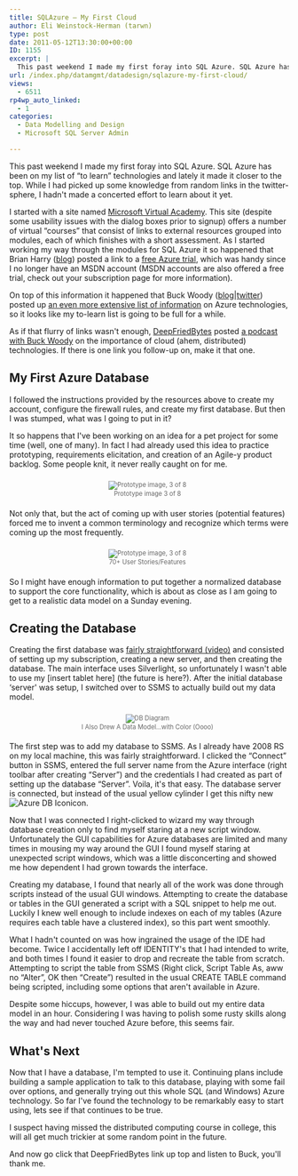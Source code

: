 ```yaml
---
title: SQLAzure – My First Cloud
author: Eli Weinstock-Herman (tarwn)
type: post
date: 2011-05-12T13:30:00+00:00
ID: 1155
excerpt: |
  This past weekend I made my first foray into SQL Azure. SQL Azure has been on my list of "to learn" technologies and lately it made it closer to the top. While I had picked up some knowledge from random links in the twitter-sphere, I hadn't made a concerted effort to learn about it yet.
url: /index.php/datamgmt/datadesign/sqlazure-my-first-cloud/
views:
  - 6511
rp4wp_auto_linked:
  - 1
categories:
  - Data Modelling and Design
  - Microsoft SQL Server Admin

---
```

This past weekend I made my first foray into SQL Azure. SQL Azure has been on my list of “to learn” technologies and lately it made it closer to the top. While I had picked up some knowledge from random links in the twitter-sphere, I hadn't made a concerted effort to learn about it yet.

I started with a site named [Microsoft Virtual Academy][1]. This site (despite some usability issues with the dialog boxes prior to signup) offers a number of virtual “courses” that consist of links to external resources grouped into modules, each of which finishes with a short assessment. As I started working my way through the modules for SQL Azure it so happened that Brian Harry ([blog][2]) posted a link to a [free Azure trial][3], which was handy since I no longer have an MSDN account (MSDN accounts are also offered a free trial, check out your subscription page for more information). 

On top of this information it happened that Buck Woody ([blog][4]|[twitter][5]) posted up [an even more extensive list of information][6] on Azure technologies, so it looks like my to-learn list is going to be full for a while.

As if that flurry of links wasn't enough, [DeepFriedBytes][7] posted [a podcast with Buck Woody][8] on the importance of cloud (ahem, distributed) technologies. If there is one link you follow-up on, make it that one.

## My First Azure Database

I followed the instructions provided by the resources above to create my account, configure the firewall rules, and create my first database. But then I was stumped, what was I going to put in it?

It so happens that I've been working on an idea for a pet project for some time (well, one of many). In fact I had already used this idea to practice prototyping, requirements elicitation, and creation of an Agile-y product backlog. Some people knit, it never really caught on for me.

<div style="padding: .5em; margin: 1.5em .5em .5em 0px; color: #666666; font-size: .8em; text-align: center; position: relative;">
  <img src="http://tiernok.com/LTDBlog/azure/prototype3of8.jpg" alt="Prototype image, 3 of 8" /><br /> Prototype image 3 of 8
</div>

Not only that, but the act of coming up with user stories (potential features) forced me to invent a common terminology and recognize which terms were coming up the most frequently.

<div style=" padding: .5em; margin: 1.5em .5em .5em 0px; color: #666666; font-size: .8em; text-align: center; position: relative;">
  <img src="http://tiernok.com/LTDBlog/azure/features.jpg" alt="Prototype image, 3 of 8" /><br /> 70+ User Stories/Features
</div>

So I might have enough information to put together a normalized database to support the core functionality, which is about as close as I am going to get to a realistic data model on a Sunday evening.

## Creating the Database

Creating the first database was [fairly straightforward (video)][9] and consisted of setting up my subscription, creating a new server, and then creating the database. The main interface uses Silverlight, so unfortunately I wasn't able to use my \[insert tablet here\] (the future is here?). After the initial database &#8216;server' was setup, I switched over to SSMS to actually build out my data model.

<div style="padding: .5em; margin: 1.5em .5em .5em 0px; color: #666666; font-size: .8em; text-align: center; position: relative;">
  <img src="http://tiernok.com/LTDBlog/azure/dbdiagram.jpg" alt="DB Diagram" /><br /> I Also Drew A Data Model…with Color (Oooo)
</div>

The first step was to add my database to SSMS. As I already have 2008 RS on my local machine, this was fairly straightforward. I clicked the “Connect” button in SSMS, entered the full server name from the Azure interface (right toolbar after creating “Server”) and the credentials I had created as part of setting up the database “Server”. Voila, it's that easy. The database server is connected, but instead of the usual yellow cylinder I get this nifty new  ![Azure DB Icon][10]icon. 

Now that I was connected I right-clicked to wizard my way through database creation only to find myself staring at a new script window. Unfortunately the GUI capabilities for Azure databases are limited and many times in mousing my way around the GUI I found myself staring at unexpected script windows, which was a little disconcerting and showed me how dependent I had grown towards the interface.

Creating my database, I found that nearly all of the work was done through scripts instead of the usual GUI windows. Attempting to create the database or tables in the GUI generated a script with a SQL snippet to help me out. Luckily I knew well enough to include indexes on each of my tables (Azure requires each table have a clustered index), so this part went smoothly. 

What I hadn't counted on was how ingrained the usage of the IDE had become. Twice I accidentally left off IDENTITY's that I had intended to write, and both times I found it easier to drop and recreate the table from scratch. Attempting to script the table from SSMS (Right click, Script Table As, aww no “Alter”, OK then “Create”) resulted in the usual CREATE TABLE command being scripted, including some options that aren't available in Azure. 

Despite some hiccups, however, I was able to build out my entire data model in an hour. Considering I was having to polish some rusty skills along the way and had never touched Azure before, this seems fair. 

## What's Next

Now that I have a database, I'm tempted to use it. Continuing plans include building a sample application to talk to this database, playing with some fail over options, and generally trying out this whole SQL (and Windows) Azure technology. So far I've found the technology to be remarkably easy to start using, lets see if that continues to be true.

I suspect having missed the distributed computing course in college, this will all get much trickier at some random point in the future.

And now go click that DeepFriedBytes link up top and listen to Buck, you'll thank me.

 [1]: https://www.microsoftvirtualacademy.com/ "Visit MVA"
 [2]: http://blogs.msdn.com/b/bharry/ "Visit Brian Harry's blog"
 [3]: http://blogs.msdn.com/b/bharry/archive/2011/04/27/free-azure-trial.aspx "Read more on Brian's blog post"
 [4]: http://buckwoody.com/ "BuckWoody's blog"
 [5]: http://twitter.com/buckwoody "@BuckWoody on Twitter"
 [6]: http://blogs.msdn.com/b/buckwoody/archive/2010/12/13/windows-azure-learning-plan-sql-azure.aspx "Buck's SQL Azure List"
 [7]: http://deepfriedbytes.com/ "Visit DeepFriedBytes"
 [8]: http://deepfriedbytes.com/podcast/episode-68-why-your-career-is-going-away-because-you-refuse-to-change-you-pansy/ "DeepFriedBytes - Episode 68 - Why Your Career Is Going Away Because You Refuse To Change You Pansy"
 [9]: http://www.microsoft.com/showcase/en/US/details/1bd6bcb1-87c8-4f77-8425-2624a5f96976?WT.mc_id=otc-f-corp-jtc-DPR-MVA_INTROSQLAZURE "Quick video on initial setup"
 [10]: http://tiernok.com/LTDBlog/azure/database.jpg